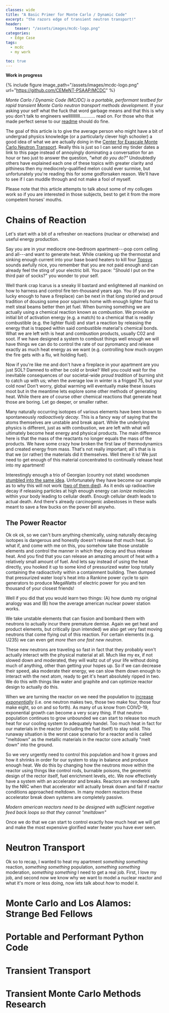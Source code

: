 ```yaml
---
classes: wide
title: "A Basic Primer for Monte Carlo / Dynamic Code"
excerpt: "the razors edge of transient neutron transport!"
header:
    teaser: "/assets/images/mcdc-logo.png"
categories:
  - Edge Case
tags:
  - mcdc
  - my work

toc: true
---
```


**Work in progress**

{% include figure image_path="/assets/images/mcdc-logo.png" url="https://github.com/CEMeNT-PSAAP/MCDC" %}

*Monte Carlo / Dynamic Code (MC/DC) is a portable, performant testbed for rapid transient Monte Carlo neutron transport methods development.* If your asking your self what the fuck that word garbage means and that this is why you don't talk to engineers welllllllllll............ read on. For those who that made perfect sense to our [readme](https://github.com/CEMeNT-PSAAP/MCDC) should do fine.

The goal of this article is to give the average person who might have a bit of undergrad physics knowledge (or a particularly clever high schooler) a good idea of what we are actually doing in the [Center for Exascale Monte Carlo Neutron Transport](https://cement-psaap.github.io/). 
Really this is just so I can send my tinder dates a link to this page instead of annoyingly dominating a conversation for an hour or two just to answer the question, *"what do you do?"*
Undoubtedly others have explained each one of these topics with greater clarity and pithiness then my mediocrely-qualified melon could ever surmise, but unfortunately you're reading this for some godforsaken reason. We'll have to see if I can muddle through and not make a fool of myself.

Please note that this article attempts to talk about some of my colluges work so if you are interested in those subjects, best to get it from the more competent horses' mouths.

# Chains of Reaction

Let's start with a bit of a refresher on reactions (nuclear or otherwise) and useful energy production.

Say you are in your mediocre one-bedroom apartment---pop corn celling and all---and want to generate heat. While cranking up the thermostat and sinking enough current into your base board heaters to kill four [Topsys](https://en.wikipedia.org/wiki/Electrocuting_an_Elephant) sounds awfully nice, you remember that you are not paid enough and can already feel the sting of your electric bill. You pace: "Should I put on the third pair of socks?" you wonder to your self.

Well thank crap Icarus is a sneaky lil bastard and enlightened all mankind on how to harness and control fire ten-thousand years ago. You (if you are lucky enough to have a fireplace) can be next in that long storied and proud tradition of dousing some poor squirrels home with enough lighter fluid to melt steal beams better then jet fuel. When burning something we are actually using a chemical reaction known as *combustion*. We provide an initial bit of activation energy (e.g. a match) to a chemical that is readily combustible (e.g. the lighter fluid) and start a reaction by releasing the energy that is trapped within said combustible material's chemical bonds. What we are left with is heat and combustion products, usually C02 and soot. If we have designed a system to combust things well enough we will have things we can do to control the rate of our pyromancy and release exactly as much heat energy as we want (e.g. controlling how much oxygen the fire gets with a flu, wit holding fuel).

Now if you're like me and don't have a fireplace in your apartment are you just SOL? Damned to either be cold or broke? Well you could wait for the inevitable consequences of our societal-wide *proud tradition* of burning shit to catch up with us; when the average low in winter is a frigged 75, but your cold now! Don't worry, global warming will eventually make these issues moot but in the meantime lets explore some other methods of generating heat. While there are of course other chemical reactions that generate heat those are boring. Let go deeper, or smaller rather.

Many naturally occurring isotopes of various elements have been known to spontaneously *radioactively decay*. This is a fancy way of saying that the atoms themselves are unstable and break apart. While the underlying physics is different, just as with combustion, we are left with what will ultimately become heat energy and physical products. The main difference here is that the mass of the reactants no longer equals the mass of the products. We have some crazy how broken the first law of thermodynamics and created energy from mass. That's not really important; all's that is is that we (or rather) the materials did it themselves.
Well there it is!
We just need to get enough of this material concentrated to continually release heat into my apartment!

Interestingly enough a trio of Georgian (country not state) woodsmen [stumbled into the same idea](https://www-pub.iaea.org/MTCD/Publications/PDF/Pub1660web-81061875.pdf).
Unfortunately they have become our example as to why this will not work ([two of them died](https://en.wikipedia.org/wiki/Lia_radiological_accident)). 
As it ends up radioactive decay if releasing particles at high enough energy can *ionize* molecules within your body leading to cellular death.
Enough cellular death leads to actual death.
And there's already carcinogenic asbestoses in these walls meant to save a few bucks on the power bill anywho.

## The Power Reactor

Ok ok ok, so we can't burn anything chemically, using naturally decaying isotopes is dangerous and honestly doesn't release *that* much heat. So what if, and come with me on this, you somehow take those unstable elements and control the manner in which they decay and thus release heat. And you find that you can release an amazing amount of heat with a relatively small amount of fuel. And lets say instead of using the heat directly, you hooked it up to some kind of pressurized water loop totally containing the radioactivity within a containment building. Then dumped that pressurized water loop's heat into a Rankine power cycle to spin generators to produce MegaWatts of electric power for you and ten thousand of your closest friends! 

Well if you did that you would learn two things: (A) how dumb my original analogy was and (B) how the average american nuclear power station works.

We take unstable elements that can fission and bombard them with neutrons to actually incur there premature demise. Again we get heat and product elements, but critically (pun intended) we also get very fast moving neutrons that come flying out of this reaction. For certain elements (e.g. U235) we can even get *more then one fast new neutron*. 

These new neutrons are traveling so fast in fact that they probably won't actually interact with the physical material at all. Much like my ex, if not slowed down and moderated, they will waltz out of your life without doing much of anything, other than getting your hopes up. So if we can decrease their speed, aka moderate their energy, we can slow them down enough to interact with the next atom, ready to get it's heart absolutely ripped in two. We do this with things like water and graphite and can optimize reactor design to actually do this.

When we are turning the reactor on we need the population to [increase *exponentially*](https://www.youtube.com/watch?v=Kas0tIxDvrg) (i.e. one neutron makes two, those two make four, those four make eight, so on and so forth). As many of us know from COIVD-19, exponential growth can become a very scary thing. If that neutron population continues to grow unbounded we can start to release too much heat for our cooling system to adequately handel. Too much heat in fact for our materials in the reactor (including the fuel itself) to stay solid. This runaway situation is the worst case scenario for a reactor and is called "meltdown" as the metallic materials in the reactor core actually "melt down" into the ground.

So we very urgently need to control this population and how it grows and how it shrinks in order for our system to stay in balance and produce enough heat.
We do this by changing how the neutrons move within the reactor using things like control rods, burnable poisons, the geometric design of the rector itself, fuel enrichment levels, etc. We now effectively have a system with an accelerator and breaks. Reactors are rendered safe by the NRC when that accelerator will actually break down and fail if reactor conditions approached meltdown. In many modern reactors these accelerator break down systems are completely passive.

*Modern american reactors need to be designed with sufficient negative feed back loops so that they cannot "meltdown"*

Once we do that we can start to control exactly how much heat we will get and make the most expensive glorified water heater you have ever seen.

# Neutron Transport

Ok so to recap, I wanted to heat my apartment *something something* reaction, *something something* population, *something something* moderation, *something something* I need to get a real job. First, I love my job, and second now we know why we want to model a nuclear reactor and what it's more or less doing, now lets talk about *how* to model it.


# Monte Carlo and Los Alamos: Strange Bed Fellows

# Portable and Performant Python Code

# Transient Transport


# Transient Monte Carlo Methods Research
